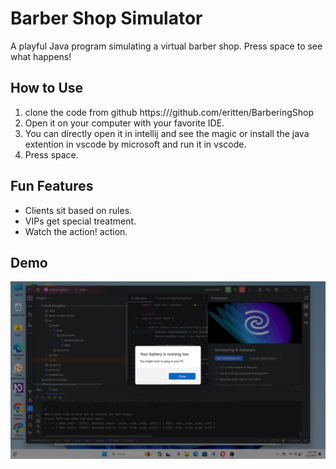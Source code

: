 # Barber Shop Simulator

A playful Java program simulating a virtual barber shop. Press space to see what happens!

## How to Use

1. clone the code from github https:///github.com/eritten/BarberingShop
2. Open it on your computer with your favorite IDE.
3. You can directly open it in intellij and see the magic or install the java extention in vscode by microsoft and run it in vscode.
3. Press space.

## Fun Features

- Clients sit based on rules.
- VIPs get special treatment.
- Watch the action!
action.
## Demo
![Screen short](demo.png)